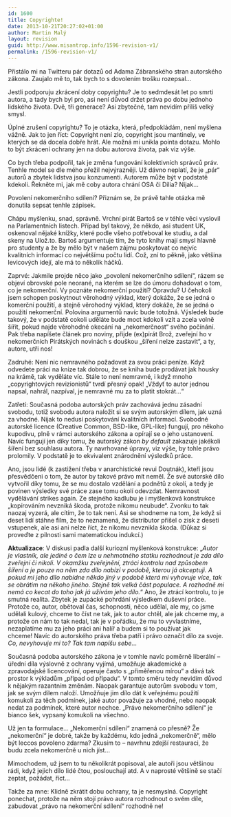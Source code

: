 ```yaml
---
id: 1600
title: Copyrighte!
date: 2013-10-21T20:27:02+01:00
author: Martin Malý
layout: revision
guid: http://www.misantrop.info/1596-revision-v1/
permalink: /1596-revision-v1/
---
```

Přistálo mi na Twitteru pár dotazů od Adama Zábranského stran autorského zákona. Zaujalo mě to, tak bych to s dovolením trošku rozepsal&#8230;

<!--more-->

Jestli podporuju zkrácení doby copyrightu? Je to sedmdesát let po smrti autora, a tady bych byl pro, asi není důvod držet práva po dobu jednoho lidského života. Dvě, tři generace? Asi zbytečné, tam nevidím příliš velký smysl.

Úplné zrušení copyrightu? To je otázka, která, předpokládám, není myšlena vážně. Jak to jen říct: Copyright není zlo, copyright jsou mantinely, ve kterých se dá docela dobře hrát. Ale možná mi unikla pointa dotazu. Mohlo to být zkrácení ochrany jen na dobu autorova života, pak viz výše.

Co bych třeba podpořil, tak je změna fungování kolektivních správců práv. Tenhle model se dle mého přežil nejvýrazněji. Už dávno neplatí, že je &#8222;pár&#8220; autorů a zbytek lidstva jsou konzumenti. Autorem může být v podstatě kdekoli. Řekněte mi, jak mě coby autora chrání OSA či Dilia? Nijak&#8230;

Povolení nekomerčního sdílení? Přiznám se, že právě tahle otázka mě donutila sepsat tenhle zápisek.

Chápu myšlenku, snad, správně. Vrchní pirát Bartoš se v téhle věci vyslovil na Parlamentních listech. Případ byl takový, že někdo, asi student UK, oskenoval nějaké knížky, které podle všeho potřeboval ke studiu, a dal skeny na Ulož.to. Bartoš argumentuje tím, že tyto knihy mají smysl hlavně pro studenty a že by mělo být v našem zájmu poskytovat co nejvíc kvalitních informací co největšímu počtu lidí. Což, zní to pěkně, jako většina levicových idejí, ale má to několik háčků.

Zaprvé: Jakmile projde něco jako &#8222;povolení nekomerčního sdílení&#8220;, rázem se objeví obrovské pole neorané, na kterém se lze do úmoru dohadovat o tom, co je nekomerční. Vy poznáte nekomerční použití? Opravdu? U čehokoli jsem schopen poskytnout věrohodný výklad, který dokáže, že se jedná o komerční použití, a stejně věrohodný výklad, který dokáže, že se jedná o použití nekomerční. Polovina argumentů navíc bude totožná. Výsledek bude takový, že v podstatě cokoli uděláte bude moct kdokoli vzít a zcela volně šířit, pokud najde věrohodné okecání na &#8222;nekomerčnost&#8220; svého počínání. Pak třeba napíšete článek pro noviny, přijde (ex)pirát Brož, zveřejní ho v nekomerčních Pirátských novinách s douškou &#8222;šíření nelze zastavit&#8220;, a ty, autore, utři nos!

Zadruhé: Není nic nemravného požadovat za svou práci peníze. Když odvedete práci na knize tak dobrou, že se kniha bude prodávat jak housky na krámě, tak vyděláte víc. Stále to není nemravné, i když mnoho &#8222;copyrightových revizionistů&#8220; tvrdí přesný opak! &#8222;Vždyť to autor jednou napsal, nahrál, nazpíval, je nemravné mu za to platit stokrát&#8230;&#8220;

Zatřetí: Současná podoba autorských práv zachovává jednu zásadní svobodu, totiž svobodu autora naložit si se svým autorským dílem, jak uzná za vhodné. Nijak to nedusí poskytování kvalitních informací. Svobodné autorské licence (Creative Common, BSD-like, GPL-like) fungují, pro někoho kupodivu, plně v rámci autorského zákona a opírají se o jeho ustanovení. Navíc fungují jen díky tomu, že autorský zákon _by default_ zakazuje jakékoli šíření bez souhlasu autora. Ty navrhované úpravy, viz výše, by tohle právo prolomily. V podstatě je to ekvivalent znárodnění výsledků práce.

Ano, jsou lidé (k zastižení třeba v anarchistické revui Doutnák), kteří jsou přesvědčeni o tom, že autor by takové právo mít neměl. Že své autorské dílo vytvořil díky tomu, že se mu dostalo vzdělání a podnětů z okolí, a tedy je povinen výsledky své práce zase tomu okolí odevzdat. Nemravnost vydělávání strikes again. Ze stejného kadlubu je i myšlenková konstrukce &#8222;kopírováním nevzniká škoda, protože nikomu neubude&#8220;. Zvonku to tak naozaj vyzerá, ale cítím, že to tak není. Asi se shodneme na tom, že když si deset lidí stáhne film, že to neznamená, že distributor přišel o zisk z deseti vstupenek, ale asi ani nelze říct, že nikomu nevznikla škoda. (Důkaz si proveďte z pilnosti sami matematickou indukcí.)

**Aktualizace**: V diskusi padla další kuriozní myšlenková konstrukce: &#8222;_Autor je vlastník, ale jediné o čem lze u nehmotného statku rozhodnout je zda dílo zveřejní či nikoli. V okamžku zveřejnění, ztráci kontrolu nad způsobem šíření a je pouze na něm zda dílo nabízí v podobě, kterou já akceptuji. A pokud mi jeho dílo nabídne někdo jiný v podobě která mi vyhovuje více, tak se obrátim na někoho jiného. Stejně tak velká část populace. A rozhodně mi nemá co kecat do toho jak já užívám jeho dílo._&#8220; Ano, že ztrácí kontrolu, to je smutná realita. Zbytek je zupácké pohrdání výsledkem duševní práce. Protože co, autor, obětoval čas, schopnosti, něco udělal, ale my, co jsme udělali kulový, chceme to číst ne tak, jak to autor chtěl, ale jak chceme my, a protože on nám to tak nedal, tak je v pořádku, že mu to vyvlastníme, nezaplatíme mu za jeho práci ani halíř a budem si to používat jak chceme! Navíc do autorského práva třeba patří i právo označit dílo za svoje. _Co, nevyhovuje mi to? Tak tam napíšu sebe&#8230;_

Současná podoba autorského zákona je v tomhle navíc poměrně liberální &#8211; úřední díla výslovně z ochrany vyjímá, umožňuje akademické a zpravodajské licencování, operuje často s &#8222;přiměřenou mírou&#8220; a dává tak prostor k výkladům &#8222;případ od případu&#8220;. V tomto směru tedy nevidím důvod k nějakým razantním změnám. Naopak garantuje autorům svobodu v tom, jak se svým dílem naloží. Umožňuje jim dílo dát k veřejnému použití komukoli za těch podmínek, jaké autor považuje za vhodné, nebo naopak nedat za podmínek, které autor nechce. &#8222;Právo nekomerčního sdílení&#8220; je bianco šek, vypsaný komukoli na všechno.

Už jen ta formulace&#8230; &#8222;Nekomerční sdílení&#8220; znamená co přesně? Že &#8222;nekomerční&#8220; je dobré, takže by každému, kdo jedná &#8222;nekomerčně&#8220;, mělo být leccos povoleno zdarma? Zkusím to &#8211; navrhnu zdejší restauraci, že budu zcela nekomerčně u nich jíst&#8230;

Mimochodem, už jsem to tu několikrát popisoval, ale autoři jsou většinou rádi, když jejich dílo lidé čtou, poslouchají atd. A v naprosté většině se stačí zeptat, požádat, říct&#8230;

Takže za mne: Klidně zkrátit dobu ochrany, ta je nesmyslná. Copyright ponechat, protože na něm stojí právo autora rozhodnout o svém díle, zabudovat &#8222;právo na nekomerční sdílení&#8220; rozhodně ne!